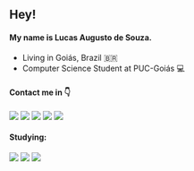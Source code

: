 ## Hey!

#### My name is Lucas Augusto de Souza.

- Living in Goiás, Brazil 🇧🇷
- Computer Science Student at PUC-Goiás 💻

#### Contact me in :point_down:
<a href="https://www.youtube.com/lsouza" target="_blank"><img src="https://img.shields.io/badge/YouTube-FF0000?style=for-the-badge&logo=youtube&logoColor=white" target="_blank"></a> <a href="https://www.instagram.com/lucasaugustsouza" target="_blank"><img src="https://img.shields.io/badge/-Instagram-%23E4405F?style=for-the-badge&logo=instagram&logoColor=white" target="_blank"></a> <a href="https://www.linkedin.com/in/lucas-souza-8295301b9" target="_blank"><img src="https://img.shields.io/badge/-LinkedIn-%230077B5?style=for-the-badge&logo=linkedin&logoColor=white" target="_blank"></a> <a href = "mailto:dxfzls@protonmail.com"><img src="https://img.shields.io/badge/ProtonMail-8B89CC?style=for-the-badge&logo=protonmail&logoColor=white" target="_blank"></a> </a> <a href = "mailto:lucasaugustsouza@outlook.com"><img src="https://img.shields.io/badge/Microsoft_Outlook-0078D4?style=for-the-badge&logo=microsoft-outlook&logoColor=white" target="_blank"></a>

#### Studying:
</a><img src = "https://img.shields.io/badge/C%2B%2B-00599C?style=for-the-badge&logo=c%2B%2B&logoColor=white"></a> </a><img src = "https://img.shields.io/badge/Python-3776AB?style=for-the-badge&logo=python&logoColor=white" target="_blank"></a> </a><img src = "https://img.shields.io/badge/Java-ED8B00?style=for-the-badge&logo=java&logoColor=white"></a>
